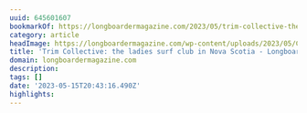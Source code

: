 ```yaml
---
uuid: 645601607
bookmarkOf: https://longboardermagazine.com/2023/05/trim-collective-the-ladies-surf-club-in-nova-scotia/
category: article
headImage: https://longboardermagazine.com/wp-content/uploads/2023/05/Collette-Robertson-scaled.jpg
title: 'Trim Collective: the ladies surf club in Nova Scotia - Longboarder Magazine'
domain: longboardermagazine.com
description: 
tags: []
date: '2023-05-15T20:43:16.490Z'
highlights: 
---
```




